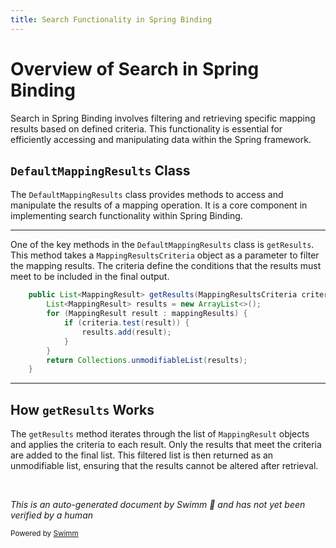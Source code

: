 ```yaml
---
title: Search Functionality in Spring Binding
---
```

# Overview of Search in Spring Binding

Search in Spring Binding involves filtering and retrieving specific mapping results based on defined criteria. This functionality is essential for efficiently accessing and manipulating data within the Spring framework.

## <SwmToken path="spring-binding/src/main/java/org/springframework/binding/mapping/impl/DefaultMappingResults.java" pos="30:4:4" line-data="public class DefaultMappingResults implements MappingResults {">`DefaultMappingResults`</SwmToken> Class

The <SwmToken path="spring-binding/src/main/java/org/springframework/binding/mapping/impl/DefaultMappingResults.java" pos="30:4:4" line-data="public class DefaultMappingResults implements MappingResults {">`DefaultMappingResults`</SwmToken> class provides methods to access and manipulate the results of a mapping operation. It is a core component in implementing search functionality within Spring Binding.

<SwmSnippet path="/spring-binding/src/main/java/org/springframework/binding/mapping/impl/DefaultMappingResults.java" line="81">

---

One of the key methods in the <SwmToken path="spring-binding/src/main/java/org/springframework/binding/mapping/impl/DefaultMappingResults.java" pos="30:4:4" line-data="public class DefaultMappingResults implements MappingResults {">`DefaultMappingResults`</SwmToken> class is <SwmToken path="spring-binding/src/main/java/org/springframework/binding/mapping/impl/DefaultMappingResults.java" pos="81:8:8" line-data="	public List&lt;MappingResult&gt; getResults(MappingResultsCriteria criteria) {">`getResults`</SwmToken>. This method takes a <SwmToken path="spring-binding/src/main/java/org/springframework/binding/mapping/impl/DefaultMappingResults.java" pos="81:10:10" line-data="	public List&lt;MappingResult&gt; getResults(MappingResultsCriteria criteria) {">`MappingResultsCriteria`</SwmToken> object as a parameter to filter the mapping results. The criteria define the conditions that the results must meet to be included in the final output.

```java
	public List<MappingResult> getResults(MappingResultsCriteria criteria) {
		List<MappingResult> results = new ArrayList<>();
		for (MappingResult result : mappingResults) {
			if (criteria.test(result)) {
				results.add(result);
			}
		}
		return Collections.unmodifiableList(results);
	}
```

---

</SwmSnippet>

## How <SwmToken path="spring-binding/src/main/java/org/springframework/binding/mapping/impl/DefaultMappingResults.java" pos="81:8:8" line-data="	public List&lt;MappingResult&gt; getResults(MappingResultsCriteria criteria) {">`getResults`</SwmToken> Works

The <SwmToken path="spring-binding/src/main/java/org/springframework/binding/mapping/impl/DefaultMappingResults.java" pos="81:8:8" line-data="	public List&lt;MappingResult&gt; getResults(MappingResultsCriteria criteria) {">`getResults`</SwmToken> method iterates through the list of <SwmToken path="spring-binding/src/main/java/org/springframework/binding/mapping/impl/DefaultMappingResults.java" pos="81:5:5" line-data="	public List&lt;MappingResult&gt; getResults(MappingResultsCriteria criteria) {">`MappingResult`</SwmToken> objects and applies the criteria to each result. Only the results that meet the criteria are added to the final list. This filtered list is then returned as an unmodifiable list, ensuring that the results cannot be altered after retrieval.

&nbsp;

*This is an auto-generated document by Swimm 🌊 and has not yet been verified by a human*

<SwmMeta version="3.0.0" repo-id="Z2l0aHViJTNBJTNBc3ByaW5nLXdlYmZsb3ctZGVtbyUzQSUzQWdpbGFkbmF2b3Q=" repo-name="spring-webflow-demo"><sup>Powered by [Swimm](/)</sup></SwmMeta>
